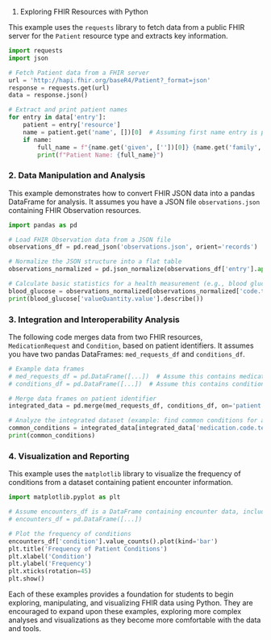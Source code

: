1. Exploring FHIR Resources with Python

This example uses the `requests` library to fetch data from a public FHIR server for the `Patient` resource type and extracts key information.

```python
import requests
import json

# Fetch Patient data from a FHIR server
url = 'http://hapi.fhir.org/baseR4/Patient?_format=json'
response = requests.get(url)
data = response.json()

# Extract and print patient names
for entry in data['entry']:
    patient = entry['resource']
    name = patient.get('name', [])[0]  # Assuming first name entry is primary
    if name:
        full_name = f"{name.get('given', [''])[0]} {name.get('family', '')}"
        print(f"Patient Name: {full_name}")
```

### 2. Data Manipulation and Analysis

This example demonstrates how to convert FHIR JSON data into a pandas DataFrame for analysis. It assumes you have a JSON file `observations.json` containing FHIR Observation resources.

```python
import pandas as pd

# Load FHIR Observation data from a JSON file
observations_df = pd.read_json('observations.json', orient='records')

# Normalize the JSON structure into a flat table
observations_normalized = pd.json_normalize(observations_df['entry'].apply(lambda x: x['resource']))

# Calculate basic statistics for a health measurement (e.g., blood glucose levels)
blood_glucose = observations_normalized[observations_normalized['code.text'] == 'Blood Glucose']
print(blood_glucose['valueQuantity.value'].describe())
```

### 3. Integration and Interoperability Analysis

The following code merges data from two FHIR resources, `MedicationRequest` and `Condition`, based on patient identifiers. It assumes you have two pandas DataFrames: `med_requests_df` and `conditions_df`.

```python
# Example data frames
# med_requests_df = pd.DataFrame([...])  # Assume this contains medication request data
# conditions_df = pd.DataFrame([...])  # Assume this contains condition data

# Merge data frames on patient identifier
integrated_data = pd.merge(med_requests_df, conditions_df, on='patient.identifier', how='inner')

# Analyze the integrated dataset (example: find common conditions for a specific medication)
common_conditions = integrated_data[integrated_data['medication.code.text'] == 'Aspirin']['condition.code.text'].value_counts()
print(common_conditions)
```

### 4. Visualization and Reporting

This example uses the `matplotlib` library to visualize the frequency of conditions from a dataset containing patient encounter information.

```python
import matplotlib.pyplot as plt

# Assume encounters_df is a DataFrame containing encounter data, including a 'condition' column
# encounters_df = pd.DataFrame([...])

# Plot the frequency of conditions
encounters_df['condition'].value_counts().plot(kind='bar')
plt.title('Frequency of Patient Conditions')
plt.xlabel('Condition')
plt.ylabel('Frequency')
plt.xticks(rotation=45)
plt.show()
```

Each of these examples provides a foundation for students to begin exploring, manipulating, and visualizing FHIR data using Python. They are encouraged to expand upon these examples, exploring more complex analyses and visualizations as they become more comfortable with the data and tools.
